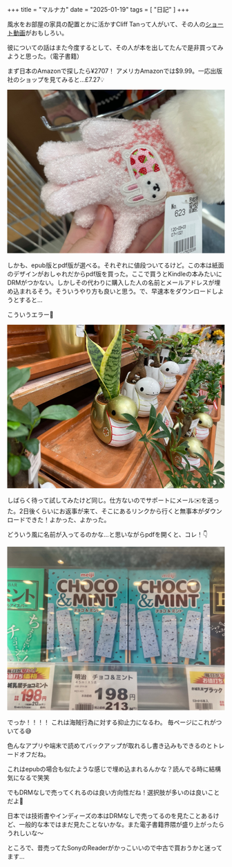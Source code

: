 +++
title = "マルナカ"
date = "2025-01-19"
tags = [
    "日記"
]
+++

風水をお部屋の家具の配置とかに活かすCliff Tanって人がいて、その人の[ショート動画](https://youtube.com/shorts/xapiNz0D06Q?si=XsjfOZOiuLJ1YBTD)がおもしろい。

彼についての話はまた今度するとして、その人が本を出してたんで是非買ってみようと思った。（電子書籍）

まず日本のAmazonで探したら¥2707！ アメリカAmazonでは$9.99。一応出版社のショップを見てみると…£7.27💡

![](01.jpg)

しかも、epub版とpdf版が選べる。それぞれに値段ついてるけど。この本は紙面のデザインがおしゃれだからpdf版を買った。ここで買うとKindleの本みたいにDRMがつかない。しかしその代わりに購入した人の名前とメールアドレスが埋め込まれるそう。そういうやり方も良いと思う。で、早速本をダウンロードしようとすると…

こういうエラー🤨

![](02.jpg)

しばらく待って試してみたけど同じ。仕方ないのでサポートにメール✉️を送った。2日後くらいにお返事が来て、そこにあるリンクから行くと無事本がダウンロードできた！よかった、よかった。

どういう風に名前が入ってるのかな…と思いながらpdfを開くと、コレ！👇

![](03.jpg)

 でっか！！！！ これは海賊行為に対する抑止力になるわ。 毎ページにこれがついてる😅

色んなアプリや端末で読めてバックアップが取れるし書き込みもできるのとトレードオフだね。

これはepubの場合も似たような感じで埋め込まれるんかな？読んでる時に結構気になるで笑笑

でもDRMなしで売ってくれるのは良い方向性だね！選択肢が多いのは良いことだよ🙆

日本では技術書やインディーズの本はDRMなしで売ってるのを見たことあるけど、一般的な本ではまだ見たことないかな。また電子書籍界隈が盛り上がったらうれしいな〜

ところで、昔売ってたSonyのReaderがかっこいいので中古で買おうかと迷ってます…